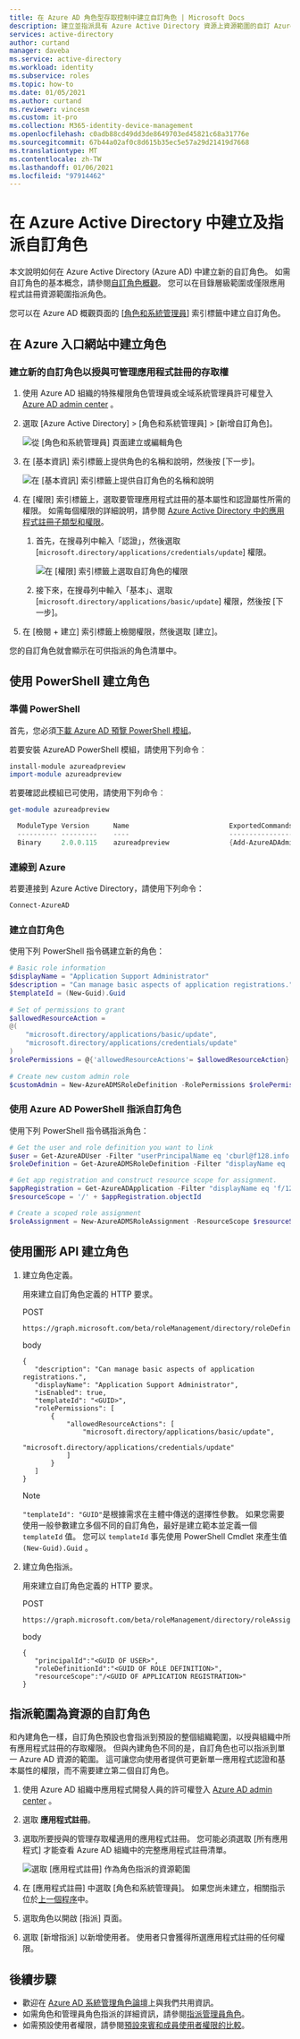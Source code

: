 ```yaml
---
title: 在 Azure AD 角色型存取控制中建立自訂角色 | Microsoft Docs
description: 建立並指派具有 Azure Active Directory 資源上資源範圍的自訂 Azure AD 角色。
services: active-directory
author: curtand
manager: daveba
ms.service: active-directory
ms.workload: identity
ms.subservice: roles
ms.topic: how-to
ms.date: 01/05/2021
ms.author: curtand
ms.reviewer: vincesm
ms.custom: it-pro
ms.collection: M365-identity-device-management
ms.openlocfilehash: c0adb88cd49dd3de8649703ed45821c68a31776e
ms.sourcegitcommit: 67b44a02af0c8d615b35ec5e57a29d21419d7668
ms.translationtype: MT
ms.contentlocale: zh-TW
ms.lasthandoff: 01/06/2021
ms.locfileid: "97914462"
---
```

# <a name="create-and-assign-a-custom-role-in-azure-active-directory"></a>在 Azure Active Directory 中建立及指派自訂角色

本文說明如何在 Azure Active Directory (Azure AD) 中建立新的自訂角色。 如需自訂角色的基本概念，請參閱[自訂角色概觀](custom-overview.md)。 您可以在目錄層級範圍或僅限應用程式註冊資源範圍指派角色。

您可以在 Azure AD 概觀頁面的 [[角色和系統管理員](https://portal.azure.com/#blade/Microsoft_AAD_IAM/ActiveDirectoryMenuBlade/RolesAndAdministrators)] 索引標籤中建立自訂角色。

## <a name="create-a-role-in-the-azure-portal"></a>在 Azure 入口網站中建立角色

### <a name="create-a-new-custom-role-to-grant-access-to-manage-app-registrations"></a>建立新的自訂角色以授與可管理應用程式註冊的存取權

1. 使用 Azure AD 組織的特殊權限角色管理員或全域系統管理員許可權登入 [Azure AD admin center](https://aad.portal.azure.com) 。
1. 選取 [Azure Active Directory] > [角色和系統管理員] > [新增自訂角色]。

   ![從 [角色和系統管理員] 頁面建立或編輯角色](./media/custom-create/new-custom-role.png)

1. 在 [基本資訊] 索引標籤上提供角色的名稱和說明，然後按 [下一步]。

   ![在 [基本資訊] 索引標籤上提供自訂角色的名稱和說明](./media/custom-create/basics-tab.png)

1. 在 [權限] 索引標籤上，選取要管理應用程式註冊的基本屬性和認證屬性所需的權限。 如需每個權限的詳細說明，請參閱 [Azure Active Directory 中的應用程式註冊子類型和權限](custom-available-permissions.md)。
   1. 首先，在搜尋列中輸入「認證」，然後選取 [`microsoft.directory/applications/credentials/update`] 權限。

      ![在 [權限] 索引標籤上選取自訂角色的權限](./media/custom-create/permissions-tab.png)

   1. 接下來，在搜尋列中輸入「基本」、選取 [`microsoft.directory/applications/basic/update`] 權限，然後按 [下一步]。
1. 在 [檢閱 + 建立] 索引標籤上檢閱權限，然後選取 [建立]。

您的自訂角色就會顯示在可供指派的角色清單中。

## <a name="create-a-role-using-powershell"></a>使用 PowerShell 建立角色

### <a name="prepare-powershell"></a>準備 PowerShell

首先，您必須[下載 Azure AD 預覽 PowerShell 模組](https://www.powershellgallery.com/packages/AzureADPreview)。

若要安裝 AzureAD PowerShell 模組，請使用下列命令︰

``` PowerShell
install-module azureadpreview 
import-module azureadpreview 
```

若要確認此模組已可使用，請使用下列命令︰

``` PowerShell
get-module azureadpreview 

  ModuleType Version      Name                         ExportedCommands 
  ---------- ---------    ----                         ---------------- 
  Binary     2.0.0.115    azureadpreview               {Add-AzureADAdministrati...} 
```

### <a name="connect-to-azure"></a>連線到 Azure

若要連接到 Azure Active Directory，請使用下列命令：

``` PowerShell
Connect-AzureAD
```

### <a name="create-the-custom-role"></a>建立自訂角色

使用下列 PowerShell 指令碼建立新的角色：

``` PowerShell
# Basic role information
$displayName = "Application Support Administrator"
$description = "Can manage basic aspects of application registrations."
$templateId = (New-Guid).Guid
 
# Set of permissions to grant
$allowedResourceAction =
@(
    "microsoft.directory/applications/basic/update",
    "microsoft.directory/applications/credentials/update"
)
$rolePermissions = @{'allowedResourceActions'= $allowedResourceAction}
 
# Create new custom admin role
$customAdmin = New-AzureADMSRoleDefinition -RolePermissions $rolePermissions -DisplayName $displayName -Description $description -TemplateId $templateId -IsEnabled $true
```

### <a name="assign-the-custom-role-using-azure-ad-powershell"></a>使用 Azure AD PowerShell 指派自訂角色

使用下列 PowerShell 指令碼指派角色：

``` PowerShell
# Get the user and role definition you want to link
$user = Get-AzureADUser -Filter "userPrincipalName eq 'cburl@f128.info'"
$roleDefinition = Get-AzureADMSRoleDefinition -Filter "displayName eq 'Application Support Administrator'"

# Get app registration and construct resource scope for assignment.
$appRegistration = Get-AzureADApplication -Filter "displayName eq 'f/128 Filter Photos'"
$resourceScope = '/' + $appRegistration.objectId

# Create a scoped role assignment
$roleAssignment = New-AzureADMSRoleAssignment -ResourceScope $resourceScope -RoleDefinitionId $roleDefinition.Id -PrincipalId $user.objectId
```

## <a name="create-a-role-with-graph-api"></a>使用圖形 API 建立角色

1. 建立角色定義。

    用來建立自訂角色定義的 HTTP 要求。

    POST

    ``` HTTP
    https://graph.microsoft.com/beta/roleManagement/directory/roleDefinitions
    ```

    body

    ``` HTTP
    {
       "description": "Can manage basic aspects of application registrations.",
       "displayName": "Application Support Administrator",
       "isEnabled": true,
       "templateId": "<GUID>",
       "rolePermissions": [
           {
               "allowedResourceActions": [
                   "microsoft.directory/applications/basic/update",
                   "microsoft.directory/applications/credentials/update"
               ]
           }
       ]
    }
    ```

    > [!Note]
    > `"templateId": "GUID"`是根據需求在主體中傳送的選擇性參數。 如果您需要使用一般參數建立多個不同的自訂角色，最好是建立範本並定義一個 `templateId` 值。 您可以 `templateId` 事先使用 PowerShell Cmdlet 來產生值 `(New-Guid).Guid` 。 

1. 建立角色指派。

    用來建立自訂角色定義的 HTTP 要求。

    POST

    ``` HTTP
    https://graph.microsoft.com/beta/roleManagement/directory/roleAssignments
    ```

    body

    ``` HTTP
   {
       "principalId":"<GUID OF USER>",
       "roleDefinitionId":"<GUID OF ROLE DEFINITION>",
       "resourceScope":"/<GUID OF APPLICATION REGISTRATION>"
   }
    ```

## <a name="assign-a-custom-role-scoped-to-a-resource"></a>指派範圍為資源的自訂角色

和內建角色一樣，自訂角色預設也會指派到預設的整個組織範圍，以授與組織中所有應用程式註冊的存取權限。 但與內建角色不同的是，自訂角色也可以指派到單一 Azure AD 資源的範圍。 這可讓您向使用者提供可更新單一應用程式認證和基本屬性的權限，而不需要建立第二個自訂角色。

1. 使用 Azure AD 組織中應用程式開發人員的許可權登入 [Azure AD admin center](https://aad.portal.azure.com) 。
1. 選取 **應用程式註冊**。
1. 選取所要授與的管理存取權適用的應用程式註冊。 您可能必須選取 [所有應用程式] 才能查看 Azure AD 組織中的完整應用程式註冊清單。

    ![選取 [應用程式註冊] 作為角色指派的資源範圍](./media/custom-create/appreg-all-apps.png)

1. 在 [應用程式註冊] 中選取 [角色和系統管理員]。 如果您尚未建立，相關指示位於[上一個程序](#create-a-new-custom-role-to-grant-access-to-manage-app-registrations)中。

1. 選取角色以開啟 [指派] 頁面。
1. 選取 [新增指派] 以新增使用者。 使用者只會獲得所選應用程式註冊的任何權限。

## <a name="next-steps"></a>後續步驟

- 歡迎在 [Azure AD 系統管理角色論壇](https://feedback.azure.com/forums/169401-azure-active-directory?category_id=166032)上與我們共用資訊。
- 如需角色和管理員角色指派的詳細資訊，請參閱[指派管理員角色](permissions-reference.md)。
- 如需預設使用者權限，請參閱[預設來賓和成員使用者權限的比較](../fundamentals/users-default-permissions.md?context=azure%2factive-directory%2froles%2fcontext%2fugr-context)。